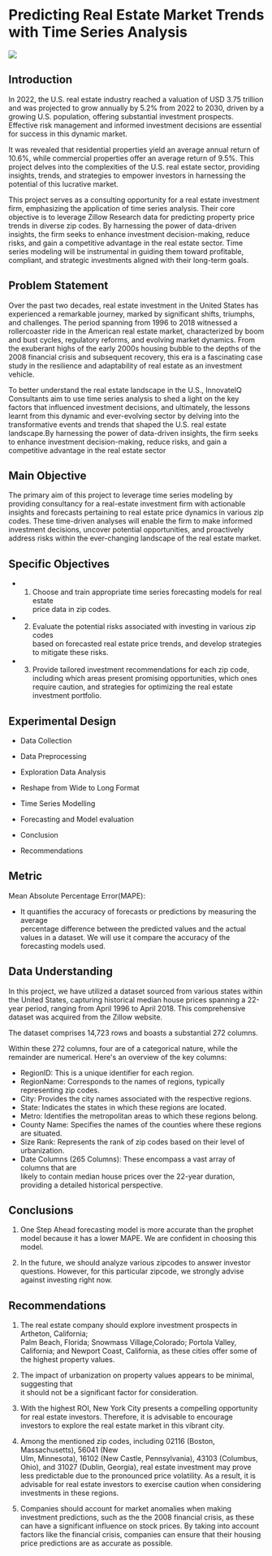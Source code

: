 # Predicting Real Estate Market Trends with Time Series Analysis

![](C:/Users/Wanjiru/Documents/DSC-Course-Materials/phase-4/Time-Series-Modeling-Project/image.jpg)

## Introduction
In 2022, the U.S. real estate industry reached a valuation of USD 3.75 trillion and was projected to grow annually by 5.2% from 2022 to 2030, driven by a growing U.S. population, offering substantial investment prospects. Effective risk management and informed investment decisions are essential for success in this dynamic market. 

It was revealed that residential properties yield an average annual return of 10.6%, while commercial properties offer an average return of 9.5%. This project delves into the complexities of the U.S. real estate sector, providing insights, trends, and strategies to empower investors in harnessing the potential of this lucrative market.


This project serves as a consulting opportunity for a  real estate investment firm, emphasizing the application of time series analysis. Their core objective is to leverage Zillow Research data for predicting property price trends in diverse zip codes. By harnessing the power of data-driven insights, the firm seeks to enhance investment decision-making, reduce risks, and gain a competitive advantage in the real estate sector. Time series modeling will be instrumental in guiding them toward profitable, compliant, and strategic investments aligned with their long-term goals.

## Problem Statement

Over the past two decades, real estate investment in the United States has experienced a remarkable journey, marked by significant shifts, triumphs, and challenges. The period spanning from 1996 to 2018 witnessed a rollercoaster ride in the American real estate market, characterized by boom and bust cycles, regulatory reforms, and evolving market dynamics. From the exuberant highs of the early 2000s housing bubble to the depths of the 2008 financial crisis and subsequent recovery, this era is a fascinating case study in the resilience and adaptability of real estate as an investment vehicle. 

To better understand the real estate landscape in the U.S., InnovateIQ Consultants aim to use time series analysis to shed a light on the key factors that influenced investment decisions, and ultimately, the lessons learnt from this dynamic and ever-evolving sector by delving into the transformative events and trends that shaped the U.S. real estate landscape.By harnessing the power of data-driven insights, the firm seeks to enhance investment decision-making, reduce risks, and gain a competitive advantage in the real estate sector

## Main Objective

The primary aim of this project to leverage time series modeling by providing consultancy for a real-estate investment firm with actionable insights and forecasts pertaining to real estate price dynamics in various zip codes. These time-driven analyses will enable the firm to make informed investment decisions, uncover potential opportunities, and proactively address risks within the ever-changing landscape of the real estate market.

## Specific Objectives

- 1. Choose and train appropriate time series forecasting models for real estate  
     price data in zip  codes.

- 2. Evaluate the potential risks associated with investing in various zip codes   
     based    on forecasted real estate price trends, and develop strategies to mitigate these risks.  
  
- 3. Provide tailored investment recommendations for each zip code, including which 
     areas present promising opportunities, which ones require caution, and strategies for optimizing the real estate investment portfolio.  

## Experimental Design

   - Data Collection
   
   - Data Preprocessing
   
   - Exploration Data Analysis 
   
   - Reshape from Wide to Long Format
   
   - Time Series Modelling

   - Forecasting and Model evaluation

   - Conclusion

   - Recommendations 

## Metric 

Mean Absolute Percentage Error(MAPE):
     
   - It quantifies the accuracy of forecasts or predictions by measuring the average   
     percentage difference between the predicted values and the actual values in a dataset. We will use it compare the accuracy of the forecasting models used.
    
## Data Understanding

In this project, we have utilized a dataset sourced from various states within the United States, capturing historical median house prices spanning a 22-year period, ranging from April 1996 to April 2018. This comprehensive dataset was acquired from the Zillow website.

The dataset comprises 14,723 rows and boasts a substantial 272 columns.

Within these 272 columns, four are of a categorical nature, while the remainder are numerical. Here's an overview of the key columns:

  - RegionID: This is a unique identifier for each region.
  - RegionName: Corresponds to the names of regions, typically representing zip codes.
  - City: Provides the city names associated with the respective regions.
  - State: Indicates the states in which these regions are located.
  - Metro: Identifies the metropolitan areas to which these regions belong.
  - County Name: Specifies the names of the counties where these regions are situated.
  - Size Rank: Represents the rank of zip codes based on their level of urbanization.
  - Date Columns (265 Columns): These encompass a vast array of columns that are   
    likely   to contain   median house prices over the 22-year duration, providing a detailed historical perspective.


 ## Conclusions

1. One Step Ahead forecasting model is more accurate than the prophet model because it has a lower MAPE. We are confident in choosing this model.
   
2. In the future, we should analyze various zipcodes to answer investor questions. However, for this particular zipcode, we strongly advise against investing right now.
        
 ## Recommendations
 
1. The real estate company should explore investment prospects in Artheton, California;  
   Palm Beach, Florida; Snowmass Village,Colorado; Portola Valley, California; and Newport Coast, California, as these cities offer some of the highest property values.
   
2. The impact of urbanization on property values appears to be minimal, suggesting that  
   it should not be a significant factor  for consideration. 

3. With the highest ROI, New York City presents a compelling opportunity for real estate 
   investors. Therefore, it is advisable to encourage investors to explore the real estate market in this vibrant city.

4. Among the mentioned zip codes, including 02116 (Boston, Massachusetts), 56041 (New   
   Ulm, Minnesota), 16102 (New Castle, Pennsylvania), 43103 (Columbus, Ohio), and 31027 (Dublin, Georgia), real estate investment may prove less predictable due to 
   the pronounced price volatility. As a result, it is advisable for real estate investors to exercise caution when considering    investments in these regions.   
   
5. Companies should account for market anomalies when making investment predictions, 
   such as the the 2008 financial crisis, as    these can have a significant influence on stock prices. By taking into account factors like the financial crisis, companies    can ensure that their housing price predictions are as accurate as possible.   
 





